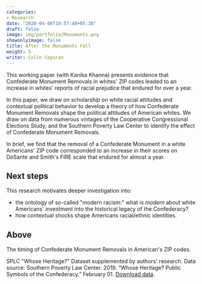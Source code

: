 ```yaml
---
categories:
- Research
date: "2020-04-06T19:57:40+05:30"
draft: false
image: img/portfolio/Monuments.png
showonlyimage: false
title: After the Monuments Fall
weight: 5
writer: Colin Cepuran
---
```


This working paper (with Kanika Khanna) presents evidence that Confederate Monument Removals in whites' ZIP codes leaded to an increase in whites' reports of racial prejudice that endured for over a year.
<!--more-->

In this paper, we draw on scholarship on white racial attitudes and contextual political behavior to develop a theory of how Confederate Monument Removals shape the political attitudes of American whites.  We draw on data from numerous vintages of the Cooperative Congressional Elections Study, and the Southern Poverty Law Center to identify the effect of Confederate Monument Removals.

In brief, we find that the removal of a Confederate Monument in a white Americans' ZIP code corresponded to an increase in their scores on DeSante and Smith's FIRE scale that endured for almost a year.

## Next steps

This research motivates deeper investigation into:

- the ontology of so-called "modern racism:" what is *modern* about white Americans' investment into the historical legacy of the Confederacy?
- how contextual shocks shape Americans racial/ethnic identities.

## Above

The timing of Confederate Monument Removals in American's ZIP codes.

SPLC "Whose Heritage?" Dataset supplemented by authors' research.  Data source: Southern Poverty Law Center. 2019. “Whose Heritage? Public Symbols of the Confederacy.” February 01. [Download data](https://www.splcenter.org/20190201/whose-heritage-public-symbols-confederacy).

